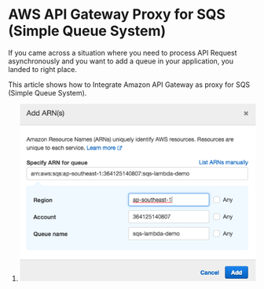 # AWS API Gateway Proxy for SQS (Simple Queue System)

If you came across a situation where you need to process API Request asynchronously and you want to add a queue in your application, you landed to right place.

This article shows how to Integrate Amazon API Gateway as proxy for SQS (Simple Queue System).

1. 
      ![Alt text](images/first.png)
